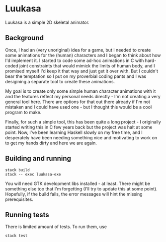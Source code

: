 # Luukasa

Luukasa is a simple 2D skeletal animator.

## Background

Once, I had an (very unoriginal) idea for a game,
but I needed to create some animations for the (human) characters and I began to
think about how I'd implement it. I started to code some ad-hoc animations
in C with hard-coded joint constraints that would mimick the limits of human body,
and I promised myself I'd keep it that way and just get it over with.
But I couldn't bear the temptation so I put on my proverbial coding pants and I was
desigining a separate tool to create these animations.

My goal is to create only some simple human character animations with it and
the features reflect my personal needs directly - I'm not creating a very general
tool here. There are options for that out there already if I'm not mistaken and
I could have used one - but I thought this would be a cool program to make.

Finally, for such a simple tool, this has been quite a long project -
I originally started writing this in C few years back but the project was
halt at some point.  Now, I've been learning Haskell slowly on my free time,
and I desperately have been needing something nice and motivating to work on to
get my hands dirty and here we are again.


## Building and running
```
stack build
stack -- exec luukasa-exe
```
You will need GTK development libs installed - at least. There might be something else
too that I'm forgetting (I'll try to update this at some point).
Hopefully, if the build fails, the error messages will hint the missing prerequisites.

## Running tests
There is limited amount of tests. To run them, use
```
stack test
```